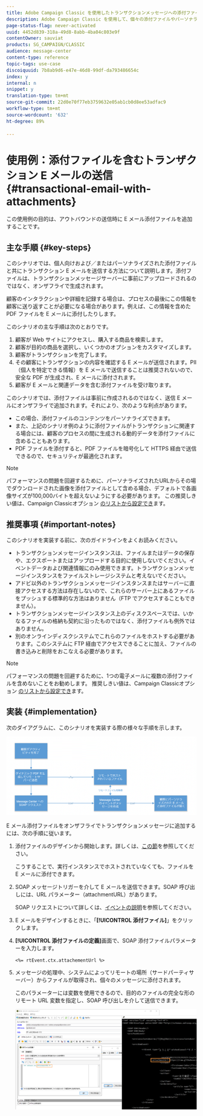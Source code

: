 ```yaml
---
title: Adobe Campaign Classic を使用したトランザクションメッセージへの添付ファイルの追加
description: Adobe Campaign Classic を使用して、個々の添付ファイルやパーソナライズされた添付ファイルを含むトランザクション E メールを送信する方法を説明します。
page-status-flag: never-activated
uuid: 4452d839-318a-49d8-8abb-4ba04c803e9f
contentOwner: sauviat
products: SG_CAMPAIGN/CLASSIC
audience: message-center
content-type: reference
topic-tags: use-case
discoiquuid: 7b8ab9d6-e47e-46d8-99df-da793486654c
index: y
internal: n
snippet: y
translation-type: tm+mt
source-git-commit: 22d0e70f77eb3759632e05ab1cb0d8ee53adfac9
workflow-type: tm+mt
source-wordcount: '632'
ht-degree: 89%

---
```



# 使用例：添付ファイルを含むトランザクション E メールの送信{#transactional-email-with-attachments}

この使用例の目的は、アウトバウンドの送信時に E メール添付ファイルを追加することです。

## 主な手順 {#key-steps}

このシナリオでは、個人向けおよび／またはパーソナライズされた添付ファイルと共にトランザクション E メールを送信する方法について説明します。添付ファイルは、トランザクションメッセージサーバーに事前にアップロードされるのではなく、オンザフライで生成されます。

顧客のインタラクションや詳細を記録する場合は、プロセスの最後にこの情報を顧客に送り返すことが必要になる場合があります。例えば、この情報を含めた PDF ファイルを E メールに添付したりします。

このシナリオの主な手順は次のとおりです。

1. 顧客が Web サイトにアクセスし、購入する商品を検索します。
1. 顧客が目的の商品を選択し、いくつかのオプションをカスタマイズします。
1. 顧客がトランザクションを完了します。
1. その顧客にトランザクションの内容を確認する E メールが送信されます。PII（個人を特定できる情報）を E メールで送信することは推奨されないので、安全な PDF が生成され、E メールに添付されます。
1. 顧客が E メールと関連データを含む添付ファイルを受け取ります。

このシナリオでは、添付ファイルは事前に作成されるのではなく、送信 E メールにオンザフライで追加されます。それにより、次のような利点があります。

* この場合、添付ファイルのコンテンツをパーソナライズできます。
* また、上記のシナリオ例のように添付ファイルがトランザクションに関連する場合には、顧客のプロセスの間に生成される動的データを添付ファイルに含めることもあります。
* PDF ファイルを添付すると、PDF ファイルを暗号化して HTTPS 経由で送信できるので、セキュリティが最適化されます。

>[!NOTE]
>
>パフォーマンスの問題を回避するために、パーソナライズされたURLからその場でダウンロードされた画像を添付ファイルとして含める場合、デフォルトで各画像サイズが100,000バイトを超えないようにする必要があります。 この推奨しきい値は、Campaign Classicオプション [のリストから設定でき](../../installation/using/configuring-campaign-options.md#delivery)ます。

## 推奨事項 {#important-notes}

このシナリオを実装する前に、次のガイドラインをよくお読みください。

* トランザクションメッセージインスタンスは、ファイルまたはデータの保存や、エクスポートまたはアップロードする目的に使用しないでください。イベントデータおよび関連情報にのみ使用できます。トランザクションメッセージインスタンスをファイルストレージシステムと考えないでください。
* アドビ以外のトランザクションメッセージインスタンスまたはサーバーに直接アクセスする方法は存在しないので、これらのサーバー上にあるファイルをプッシュする標準的な方法はありません（FTP でアクセスすることもできません）。
* トランザクションメッセージインスタンス上のディスクスペースでは、いかなるファイルの格納も契約に沿ったものではなく、添付ファイルも例外ではありません。
* 別のオンラインディスクシステムでこれらのファイルをホストする必要があります。このシステムに FTP 経由でアクセスできることに加え、ファイルの書き込みと削除をおこなえる必要があります。

>[!NOTE]
>
>パフォーマンスの問題を回避するために、1つの電子メールに複数の添付ファイルを含めないことをお勧めします。 推奨しきい値は、Campaign Classicオプション [のリストから設定でき](../../installation/using/configuring-campaign-options.md#delivery)ます。

## 実装 {#implementation}

次のダイアグラムに、このシナリオを実装する際の様々な手順を示します。

![](assets/message-center-uc1.png)

E メール添付ファイルをオンザフライでトランザクションメッセージに追加するには、次の手順に従います。

1. 添付ファイルのデザインから開始します。詳しくは、[この節](../../delivery/using/attaching-files.md#attach-a-personalized-file)を参照してください。

   こうすることで、実行インスタンスでホストされていなくても、ファイルを E メールに添付できます。

1. SOAP メッセージトリガーを介して E メールを送信できます。SOAP 呼び出しには、URL パラメーター（attachmentURL）があります。

   SOAP リクエストについて詳しくは、[イベントの説明](../../message-center/using/event-description.md)を参照してください。

1. E メールをデザインするときに、「**[!UICONTROL 添付ファイル]**」をクリックします。

1. **[!UICONTROL 添付ファイルの定義]**&#x200B;画面で、SOAP 添付ファイルパラメーターを入力します。

   ```
   <%= rtEvent.ctx.attachementUrl %>
   ```

1. メッセージの処理中、システムによってリモートの場所（サードパーティサーバー）からファイルが取得され、個々のメッセージに添付されます。

   このパラメーターには変数を使用できるので、目的のファイルの完全な形のリモート URL 変数を指定し、SOAP 呼び出しを介して送信できます。

   ![](assets/message-center-uc2.png)
